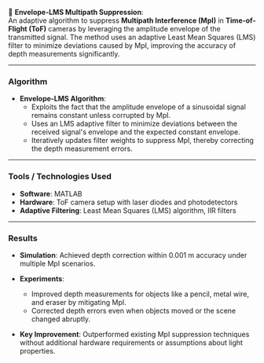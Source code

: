 
🚀 **Envelope-LMS Multipath Suppression**:  
An adaptive algorithm to suppress **Multipath Interference (MpI)** in **Time-of-Flight (ToF)** cameras by leveraging the amplitude envelope of the transmitted signal. The method uses an adaptive Least Mean Squares (LMS) filter to minimize deviations caused by MpI, improving the accuracy of depth measurements significantly.

---

### **Algorithm**

- **Envelope-LMS Algorithm**:
  - Exploits the fact that the amplitude envelope of a sinusoidal signal remains constant unless corrupted by MpI.
  - Uses an LMS adaptive filter to minimize deviations between the received signal's envelope and the expected constant envelope.
  - Iteratively updates filter weights to suppress MpI, thereby correcting the depth measurement errors.

---

### **Tools / Technologies Used**

- **Software**: MATLAB  
- **Hardware**: ToF camera setup with laser diodes and photodetectors  
- **Adaptive Filtering**: Least Mean Squares (LMS) algorithm, IIR filters  

---

### **Results**

- **Simulation**: Achieved depth correction within 0.001 m accuracy under multiple MpI scenarios.  
- **Experiments**:  
  - Improved depth measurements for objects like a pencil, metal wire, and eraser by mitigating MpI.  
  - Corrected depth errors even when objects moved or the scene changed abruptly.  

- **Key Improvement**: Outperformed existing MpI suppression techniques without additional hardware requirements or assumptions about light properties.